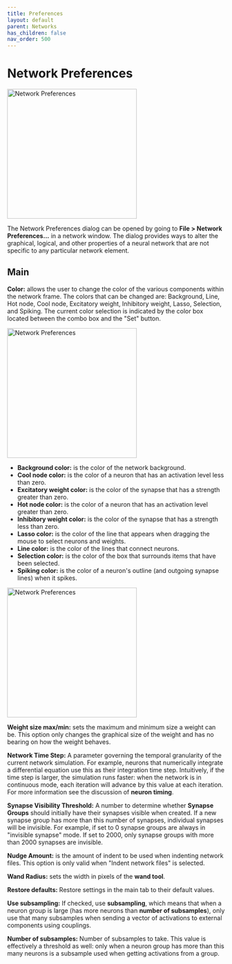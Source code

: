 ```yaml
---
title: Preferences
layout: default
parent: Networks
has_children: false
nav_order: 500
---
```


# Network Preferences

<img src="/assets/images/networkPreferences.png" alt="Network Preferences" style="width:300px;"/>

The Network Preferences dialog can be opened by going to **File > Network Preferences...** in a network window. The dialog provides ways to alter the graphical, logical, and other properties of a neural network that are not specific to any particular network element.

## Main

**Color:** allows the user to change the color of the various components within the network frame. The colors that can be changed are: Background, Line, Hot node, Cool node, Excitatory weight, Inhibitory weight, Lasso, Selection, and Spiking. The current color selection is indicated by the color box located between the combo box and the "Set" button.

<img src="/assets/images/networkDefaultsColors.png" alt="Network Preferences" style="width:300px;"/>

- **Background color:** is the color of the network background.
- **Cool node color:** is the color of a neuron that has an activation level less than zero.
- **Excitatory weight color:** is the color of the synapse that has a strength greater than zero.
- **Hot node color:** is the color of a neuron that has an activation level greater than zero.
- **Inhibitory weight color:** is the color of the synapse that has a strength less than zero.
- **Lasso color:** is the color of the line that appears when dragging the mouse to select neurons and weights.
- **Line color:** is the color of the lines that connect neurons.
- **Selection color:** is the color of the box that surrounds items that have been selected.
- **Spiking color:** is the color of a neuron's outline (and outgoing synapse lines) when it spikes.

<img src="/assets/images/networkDefaultsGUI.png" alt="Network Preferences" style="width:300px;"/>

**Weight size max/min:** sets the maximum and minimum size a weight can be. This option only changes the graphical size of the weight and has no bearing on how the weight behaves.

**Network Time Step:** A parameter governing the temporal granularity of the current network simulation. For example, neurons that numerically integrate a differential equation use this as their integration time step. Intuitively, if the time step is larger, the simulation runs faster: when the network is in continuous mode, each iteration will advance by this value at each iteration. For more information see the discussion of **neuron timing**.

**Synapse Visibility Threshold:** A number to determine whether **Synapse Groups** should initially have their synapses visible when created. If a new synapse group has more than this number of synapses, individual synapses will be invisible. For example, if set to 0 synapse groups are always in "invisible synapse" mode. If set to 2000, only synapse groups with more than 2000 synapses are invisible.

**Nudge Amount:** is the amount of indent to be used when indenting network files. This option is only valid when "Indent network files" is selected.

**Wand Radius:** sets the width in pixels of the **wand tool**.

**Restore defaults:** Restore settings in the main tab to their default values.

**Use subsampling:** If checked, use **subsampling**, which means that when a neuron group is large (has more neurons than **number of subsamples**), only use that many subsamples when sending a vector of activations to external components using couplings.

**Number of subsamples:** Number of subsamples to take. This value is effectively a threshold as well: only when a neuron group has more than this many neurons is a subsample used when getting activations from a group.
